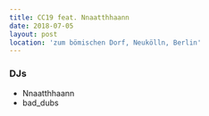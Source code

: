 ```yaml
---
title: CC19 feat. Nnaatthhaann
date: 2018-07-05
layout: post
location: 'zum bömischen Dorf, Neukölln, Berlin' 
---
```


### DJs
- Nnaatthhaann
- bad_dubs
